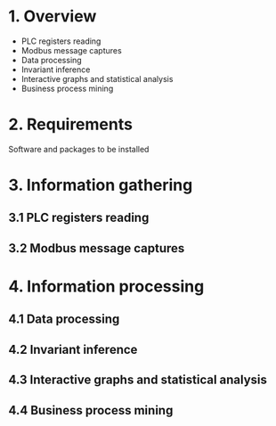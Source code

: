 # 1. Overview
- PLC registers reading
- Modbus message captures
- Data processing
- Invariant inference
- Interactive graphs and statistical analysis
- Business process mining


# 2. Requirements
Software and packages to be installed


# 3. Information gathering

## 3.1 PLC registers reading

## 3.2 Modbus message captures


# 4. Information processing

## 4.1 Data processing

## 4.2 Invariant inference

## 4.3 Interactive graphs and statistical analysis

## 4.4 Business process mining
